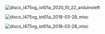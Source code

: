 ![disco_l475vg_iot01a_2020_10_22_arduinoleft](https://user-images.githubusercontent.com/56014938/155337018-8fe0f4e6-febb-46d4-b4ed-02ef54778e0f.jpg)

![disco_l475vg_iot01a_2018-03-28_misc](https://user-images.githubusercontent.com/56014938/155337056-16af1ec6-f7c4-4333-a393-7736963c1a1d.png)

![disco_l475vg_iot01a_2018-03-28_misc](https://user-images.githubusercontent.com/56014938/155337076-4c5def60-f6d6-4dcc-98f4-732a9fb4cb06.png)
